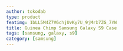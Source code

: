 ```yaml
---
author: tokodab
type: product
featimg: 1bLL5M4Z7V6chjUvKy7U_9jMrb7ZG_7YW
title: Guinea Chimp Samsung Galaxy S9 Case
tags: [samsung, galaxy, s9]
category: [samsung]
---
```

